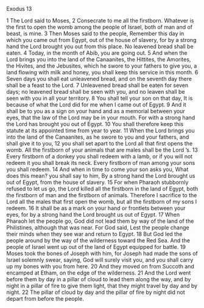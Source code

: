 Exodus 13

1	The Lord said to Moses,
2	Consecrate to me all the firstborn. Whatever is the first to open the womb among the people of Israel, both of man and of beast, is mine.
3	Then Moses said to the people, Remember this day in which you came out from Egypt, out of the house of slavery, for by a strong hand the Lord brought you out from this place. No leavened bread shall be eaten.
4	Today, in the month of Abib, you are going out.
5	And when the Lord brings you into the land of the Canaanites, the Hittites, the Amorites, the Hivites, and the Jebusites, which he swore to your fathers to give you, a land flowing with milk and honey, you shall keep this service in this month.
6	Seven days you shall eat unleavened bread, and on the seventh day there shall be a feast to the Lord.
7	Unleavened bread shall be eaten for seven days; no leavened bread shall be seen with you, and no leaven shall be seen with you in all your territory.
8	You shall tell your son on that day, It is because of what the Lord did for me when I came out of Egypt.
9	And it shall be to you as a sign on your hand and as a memorial between your eyes, that the law of the Lord may be in your mouth. For with a strong hand the Lord has brought you out of Egypt.
10	You shall therefore keep this statute at its appointed time from year to year.
11	When the Lord brings you into the land of the Canaanites, as he swore to you and your fathers, and shall give it to you,
12	you shall set apart to the Lord all that first opens the womb. All the firstborn of your animals that are males shall be the Lord ’s.
13	Every firstborn of a donkey you shall redeem with a lamb, or if you will not redeem it you shall break its neck. Every firstborn of man among your sons you shall redeem.
14	And when in time to come your son asks you, What does this mean? you shall say to him, By a strong hand the Lord brought us out of Egypt, from the house of slavery.
15	For when Pharaoh stubbornly refused to let us go, the Lord killed all the firstborn in the land of Egypt, both the firstborn of man and the firstborn of animals. Therefore I sacrifice to the Lord all the males that first open the womb, but all the firstborn of my sons I redeem.
16	It shall be as a mark on your hand or frontlets between your eyes, for by a strong hand the Lord brought us out of Egypt.
17	When Pharaoh let the people go, God did not lead them by way of the land of the Philistines, although that was near. For God said, Lest the people change their minds when they see war and return to Egypt.
18	But God led the people around by the way of the wilderness toward the Red Sea. And the people of Israel went up out of the land of Egypt equipped for battle.
19	Moses took the bones of Joseph with him, for Joseph had made the sons of Israel solemnly swear, saying, God will surely visit you, and you shall carry up my bones with you from here.
20	And they moved on from Succoth and encamped at Etham, on the edge of the wilderness.
21	And the Lord went before them by day in a pillar of cloud to lead them along the way, and by night in a pillar of fire to give them light, that they might travel by day and by night.
22	The pillar of cloud by day and the pillar of fire by night did not depart from before the people.

